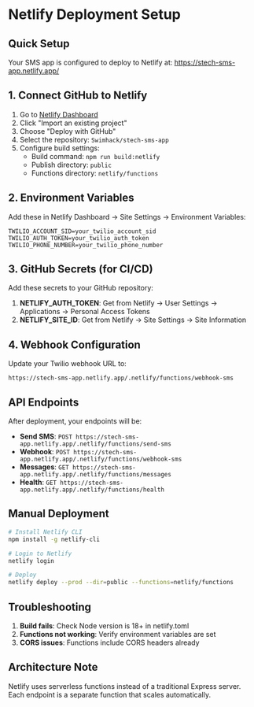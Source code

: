 # Netlify Deployment Setup

## Quick Setup

Your SMS app is configured to deploy to Netlify at: https://stech-sms-app.netlify.app/

## 1. Connect GitHub to Netlify

1. Go to [Netlify Dashboard](https://app.netlify.com)
2. Click "Import an existing project"
3. Choose "Deploy with GitHub"
4. Select the repository: `Swimhack/stech-sms-app`
5. Configure build settings:
   - Build command: `npm run build:netlify`
   - Publish directory: `public`
   - Functions directory: `netlify/functions`

## 2. Environment Variables

Add these in Netlify Dashboard → Site Settings → Environment Variables:

```
TWILIO_ACCOUNT_SID=your_twilio_account_sid
TWILIO_AUTH_TOKEN=your_twilio_auth_token  
TWILIO_PHONE_NUMBER=your_twilio_phone_number
```

## 3. GitHub Secrets (for CI/CD)

Add these secrets to your GitHub repository:

1. **NETLIFY_AUTH_TOKEN**: Get from Netlify → User Settings → Applications → Personal Access Tokens
2. **NETLIFY_SITE_ID**: Get from Netlify → Site Settings → Site Information

## 4. Webhook Configuration

Update your Twilio webhook URL to:
```
https://stech-sms-app.netlify.app/.netlify/functions/webhook-sms
```

## API Endpoints

After deployment, your endpoints will be:

- **Send SMS**: `POST https://stech-sms-app.netlify.app/.netlify/functions/send-sms`
- **Webhook**: `POST https://stech-sms-app.netlify.app/.netlify/functions/webhook-sms`
- **Messages**: `GET https://stech-sms-app.netlify.app/.netlify/functions/messages`
- **Health**: `GET https://stech-sms-app.netlify.app/.netlify/functions/health`

## Manual Deployment

```bash
# Install Netlify CLI
npm install -g netlify-cli

# Login to Netlify
netlify login

# Deploy
netlify deploy --prod --dir=public --functions=netlify/functions
```

## Troubleshooting

1. **Build fails**: Check Node version is 18+ in netlify.toml
2. **Functions not working**: Verify environment variables are set
3. **CORS issues**: Functions include CORS headers already

## Architecture Note

Netlify uses serverless functions instead of a traditional Express server. Each endpoint is a separate function that scales automatically.